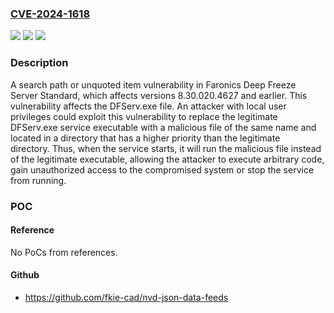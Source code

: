 ### [CVE-2024-1618](https://cve.mitre.org/cgi-bin/cvename.cgi?name=CVE-2024-1618)
![](https://img.shields.io/static/v1?label=Product&message=Deep%20Freeze%20Server%20Standard&color=blue)
![](https://img.shields.io/static/v1?label=Version&message=0%3C%3D%208.30.020.4627%20&color=brighgreen)
![](https://img.shields.io/static/v1?label=Vulnerability&message=CWE-428%20Unquoted%20Search%20Path%20or%20Element&color=brighgreen)

### Description

A search path or unquoted item vulnerability in Faronics Deep Freeze Server Standard, which affects versions 8.30.020.4627 and earlier. This vulnerability affects the DFServ.exe file. An attacker with local user privileges could exploit this vulnerability to replace the legitimate DFServ.exe service executable with a malicious file of the same name and located in a directory that has a higher priority than the legitimate directory. Thus, when the service starts, it will run the malicious file instead of the legitimate executable, allowing the attacker to execute arbitrary code, gain unauthorized access to the compromised system or stop the service from running.

### POC

#### Reference
No PoCs from references.

#### Github
- https://github.com/fkie-cad/nvd-json-data-feeds

